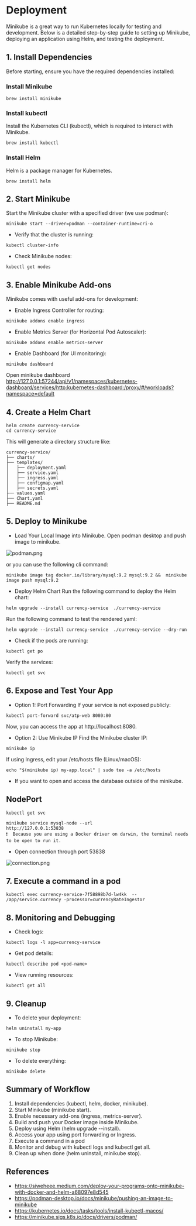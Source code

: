 # Deployment
Minikube is a great way to run Kubernetes locally for testing and development. Below is a detailed step-by-step guide 
to setting up Minikube, deploying an application using Helm, and testing the deployment.

## 1. Install Dependencies
Before starting, ensure you have the required dependencies installed:
### Install Minikube
```shell
brew install minikube
```
### Install kubectl
Install the Kubernetes CLI (kubectl), which is required to interact with Minikube.
```shell
brew install kubectl  
```
### Install Helm
Helm is a package manager for Kubernetes.
```shell
brew install helm 
```

## 2. Start Minikube
Start the Minikube cluster with a specified driver (we use podman):
```shell
minikube start --driver=podman --container-runtime=cri-o
```
- Verify that the cluster is running:
```shell
kubectl cluster-info
```
- Check Minikube nodes:
```shell
kubectl get nodes
```

## 3. Enable Minikube Add-ons
Minikube comes with useful add-ons for development:
- Enable Ingress Controller for routing:
```shell
minikube addons enable ingress
```
- Enable Metrics Server (for Horizontal Pod Autoscaler):
```shell
minikube addons enable metrics-server
```
- Enable Dashboard (for UI monitoring):
```shell
minikube dashboard
```
Open minikube dashboard
http://127.0.0.1:57244/api/v1/namespaces/kubernetes-dashboard/services/http:kubernetes-dashboard:/proxy/#/workloads?namespace=default

## 4. Create a Helm Chart
```shell
helm create currency-service
cd currency-service
```
This will generate a directory structure like:
```shell
currency-service/
├── charts/
├── templates/
│   ├── deployment.yaml
│   ├── service.yaml
│   ├── ingress.yaml
│   ├── configmap.yaml
│   ├── secrets.yaml
├── values.yaml
├── Chart.yaml
├── README.md
```
## 5. Deploy to Minikube
- Load Your Local Image into Minikube.
Open podman desktop and push image to minikube.

![podman.png](podman.png)

or you can use the following cli command:
```shell
minikube image tag docker.io/library/mysql:9.2 mysql:9.2 &&  minikube image push mysql:9.2
```

- Deploy Helm Chart
Run the following command to deploy the Helm chart:
```shell
helm upgrade --install currency-service  ./currency-service 
```
Run the following command to test the rendered yaml:
```shell
helm upgrade --install currency-service  ./currency-service --dry-run
```

- Check if the pods are running:
```shell
kubectl get po
```
Verify the services:
```shell
kubectl get svc
```

## 6. Expose and Test Your App
- Option 1: Port Forwarding
If your service is not exposed publicly:
```shell
kubectl port-forward svc/atp-web 8080:80
```
Now, you can access the app at http://localhost:8080.

- Option 2: Use Minikube IP
Find the Minikube cluster IP:
```shell
minikube ip
```
If using Ingress, edit your /etc/hosts file (Linux/macOS):
```shell
echo "$(minikube ip) my-app.local" | sudo tee -a /etc/hosts
```

- If you want to open and access the database outside of the minikube.
## NodePort
```shell
kubectl get svc

minikube service mysql-node --url
http://127.0.0.1:53838
❗  Because you are using a Docker driver on darwin, the terminal needs to be open to run it.

```

- Open connection through port 53838

![connection.png](connection.png)

## 7. Execute a command in a pod
```shell
kubectl exec currency-service-7f58898b7d-lw4kk  -- /app/service.currency -processor=currencyRateIngestor 
```

## 8. Monitoring and Debugging
- Check logs:
```shell
kubectl logs -l app=currency-service 
```
- Get pod details:
```shell
kubectl describe pod <pod-name>
```
- View running resources:
```shell
kubectl get all
```

## 9. Cleanup
- To delete your deployment:
```shell
helm uninstall my-app
```
- To stop Minikube:
```shell
minikube stop
```
- To delete everything:
```shell
minikube delete
```

## Summary of Workflow
1. Install dependencies (kubectl, helm, docker, minikube).
2. Start Minikube (minikube start).
3. Enable necessary add-ons (ingress, metrics-server).
4. Build and push your Docker image inside Minikube.
5. Deploy using Helm (helm upgrade --install).
6. Access your app using port forwarding or Ingress.
7. Execute a command in a pod
8. Monitor and debug with kubectl logs and kubectl get all.
9. Clean up when done (helm uninstall, minikube stop).


## References
- https://siweheee.medium.com/deploy-your-programs-onto-minikube-with-docker-and-helm-a68097e8d545
- https://podman-desktop.io/docs/minikube/pushing-an-image-to-minikube
- https://kubernetes.io/docs/tasks/tools/install-kubectl-macos/
- https://minikube.sigs.k8s.io/docs/drivers/podman/
